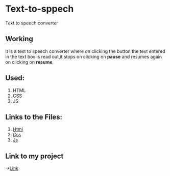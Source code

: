 # Text-to-sppech
Text to speech converter

## Working

It is a text to speech converter where on clicking the button the text entered in the text box is read out,it stops on clicking on **pause** and resumes again on clicking on **resume**.

## Used:
1. HTML
2. CSS
3. JS

## Links to the Files:
1. [Html](https://github.com/IndranjanaChatterjee/Text-to-sppech/blob/main/index.html)
2. [Css](https://github.com/IndranjanaChatterjee/Text-to-sppech/blob/main/style.css)
3. [Js](https://github.com/IndranjanaChatterjee/Text-to-sppech/blob/main/script.js)

## Link to my project
->[Link](https://indranjanachatterjee.github.io/Text-to-sppech/)

